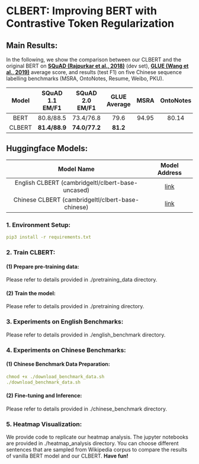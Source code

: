 # CLBERT: Improving BERT with Contrastive Token Regularization

## Main Results:
In the following, we show the comparison between our CLBERT and the original BERT on **[SQuAD (Rajpurkar et al., 2018)](https://rajpurkar.github.io/SQuAD-explorer/)** (dev set), **[GLUE (Wang et al., 2019)](https://gluebenchmark.com/)** average score, and results (test F1) on five Chinese sequence labelling benchmarks (MSRA, OntoNotes, Resume, Weibo, PKU).

|**Model**|SQuAD 1.1 EM/F1|SQuAD 2.0 EM/F1|GLUE Average|MSRA|OntoNotes|Resume|Weibo|PKU|
|:-------------:|:-------------:|:-------------:|:-------------:|:-------------:|:-------------:|:-------------:|:-------------:|:-------------:|
|BERT|80.8/88.5|73.4/76.8|79.6|94.95|80.14|95.53|68.20|96.50|
|CLBERT|**81.4/88.9**|**74.0/77.2**|**81.2**||||||

## Huggingface Models:

|Model Name|Model Address|
|:-------------:|:-------------:|
|English CLBERT (cambridgeltl/clbert-base-uncased)|[link](https://huggingface.co/cambridgeltl/clbert-base-uncased)|
|Chinese CLBERT (cambridgeltl/clbert-base-chinese)|[link](https://huggingface.co/cambridgeltl/clbert-base-chinese)|





### 1. Environment Setup:
```yaml
pip3 install -r requirements.txt
```
### 2. Train CLBERT:
#### (1) Prepare pre-training data:
Please refer to details provided in ./pretraining_data directory.
#### (2) Train the model:
Please refer to details provided in ./pretraining directory.

### 3. Experiments on English Benchmarks:
Please refer to details provided in ./english_benchmark directory.

### 4. Experiments on Chinese Benchmarks:
#### (1) Chinese Benchmark Data Preparation:
```yaml
chmod +x ./download_benchmark_data.sh
./download_benchmark_data.sh
```
#### (2) Fine-tuning and Inference:
Please refer to details provided in ./chinese_benchmark directory.

### 5. Heatmap Visualization:
We provide code to replicate our heatmap analysis. The jupyter notebooks are provided in ./heatmap_analysis directory. You can choose different sentences that are sampled from Wikipedia corpus to compare the results of vanilla BERT model and our CLBERT. **Have fun!**


